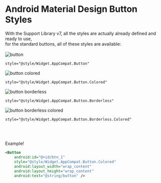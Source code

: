 # Android Material Design Button Styles
With the Support Library v7, all the styles are actually already defined and ready to use, <br />
for the standard buttons, all of these styles are available:
<br /><br />
![button](https://cloud.githubusercontent.com/assets/10556500/22536841/c135beb4-e937-11e6-8908-bf13d2b29aa1.png)<br />
```xml
style="@style/Widget.AppCompat.Button"
```
![button colored](https://cloud.githubusercontent.com/assets/10556500/22536852/e274c00c-e937-11e6-8053-e8792522a88d.png)<br />
```xml
style="@style/Widget.AppCompat.Button.Colored"
```
![button borderless](https://cloud.githubusercontent.com/assets/10556500/22536851/e2466dec-e937-11e6-977e-5a9b64f9b8ee.png)<br />
```xml
style="@style/Widget.AppCompat.Button.Borderless"
```

![button borderless colored](https://cloud.githubusercontent.com/assets/10556500/22536850/e217adea-e937-11e6-905f-cb493738062c.png)<br />
```xml
style="@style/Widget.AppCompat.Button.Borderless.Colored"
```
<br /><br />

Example!

```xml
<Button
    android:id="@+id/btn_1"
    style="@style/Widget.AppCompat.Button.Colored"
    android:layout_width="wrap_content"
    android:layout_height="wrap_content"
    android:text="@string/button" />
```
